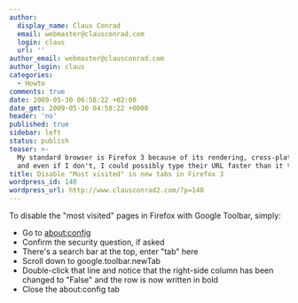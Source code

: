 ```yaml
---
author:
  display_name: Claus Conrad
  email: webmaster@clausconrad.com
  login: claus
  url: ''
author_email: webmaster@clausconrad.com
author_login: claus
categories:
  - Howto
comments: true
date: 2009-05-30 06:58:22 +02:00
date_gmt: 2009-05-30 04:58:22 +0000
header: 'no'
published: true
sidebar: left
status: publish
teaser: >-
  My standard browser is Firefox 3 because of its rendering, cross-platform availability and mostly because of its extensions. Some time ago I installed Google Toolbar to be able to see the page rank of websites I visit. Since then, every new tab I open took much longer to load than previously - I had to wait entering the URL I really wanted to visit to allow Google Toolbar to render 9 screenshots of my "most visited" sites. Well that's nice and all Google, but I've got shortcuts for those sites
  and even if I don't, I could possibly type their URL faster than it takes you to display this rather useless page in every new tab I open. So I went on a quest to disable this function and it's actually not hard at all!
title: Disable "Most visited" in new tabs in Firefox 3
wordpress_id: 140
wordpress_url: http://www.clausconrad2.com/?p=140
---
```

To disable the "most visited" pages in Firefox with Google Toolbar, simply:

*   Go to [about:config](about:config)
*   Confirm the security question, if asked
*   There's a search bar at the top, enter "tab" here
*   Scroll down to google.toolbar.newTab
*   Double-click that line and notice that the right-side column has been changed to "False" and the row is now written in bold
*   Close the about:config tab
